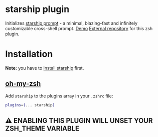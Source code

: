 # starship plugin
Initializes [starship prompt](https://starship.rs) - a minimal, blazing-fast and infinitely customizable cross-shell prompt.
[Demo](https://user-images.githubusercontent.com/62098008/169764279-50b48262-9506-4651-ba89-f6611a88ebf0.mp4)
[External repository](https://github.com/axieax/zsh-starship) for this zsh plugin.
# Installation
**Note:** you have to [install starship](https://starship.rs/guide/#%F0%9F%9A%80-installation) first.
## [oh-my-zsh](https://github.com/ohmyzsh/ohmyzsh)
Add `starship` to the plugins array in your `.zshrc` file:
```zsh
plugins=(... starship)
```
## ⚠️ ENABLING THIS PLUGIN WILL UNSET YOUR ZSH_THEME VARIABLE
